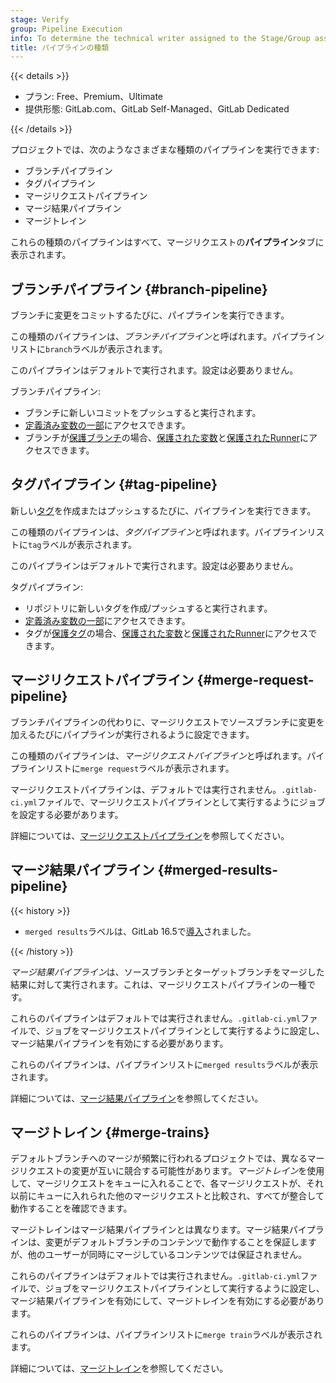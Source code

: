 ```yaml
---
stage: Verify
group: Pipeline Execution
info: To determine the technical writer assigned to the Stage/Group associated with this page, see https://handbook.gitlab.com/handbook/product/ux/technical-writing/#assignments
title: パイプラインの種類
---
```


{{< details >}}

- プラン: Free、Premium、Ultimate
- 提供形態: GitLab.com、GitLab Self-Managed、GitLab Dedicated

{{< /details >}}

プロジェクトでは、次のようなさまざまな種類のパイプラインを実行できます:

- ブランチパイプライン
- タグパイプライン
- マージリクエストパイプライン
- マージ結果パイプライン
- マージトレイン

これらの種類のパイプラインはすべて、マージリクエストの**パイプライン**タブに表示されます。

## ブランチパイプライン {#branch-pipeline}

ブランチに変更をコミットするたびに、パイプラインを実行できます。

この種類のパイプラインは、*ブランチパイプライン*と呼ばれます。パイプラインリストに`branch`ラベルが表示されます。

このパイプラインはデフォルトで実行されます。設定は必要ありません。

ブランチパイプライン:

- ブランチに新しいコミットをプッシュすると実行されます。
- [定義済み変数の一部](../variables/predefined_variables.md)にアクセスできます。
- ブランチが[保護ブランチ](../../user/project/repository/branches/protected.md)の場合、[保護された変数](../variables/_index.md#protect-a-cicd-variable)と[保護されたRunner](../runners/configure_runners.md#prevent-runners-from-revealing-sensitive-information)にアクセスできます。

## タグパイプライン {#tag-pipeline}

新しい[タグ](../../user/project/repository/tags/_index.md)を作成またはプッシュするたびに、パイプラインを実行できます。

この種類のパイプラインは、*タグパイプライン*と呼ばれます。パイプラインリストに`tag`ラベルが表示されます。

このパイプラインはデフォルトで実行されます。設定は必要ありません。

タグパイプライン:

- リポジトリに新しいタグを作成/プッシュすると実行されます。
- [定義済み変数の一部](../variables/predefined_variables.md)にアクセスできます。
- タグが[保護タグ](../../user/project/protected_tags.md)の場合、[保護された変数](../variables/_index.md#protect-a-cicd-variable)と[保護されたRunner](../runners/configure_runners.md#prevent-runners-from-revealing-sensitive-information)にアクセスできます。

## マージリクエストパイプライン {#merge-request-pipeline}

ブランチパイプラインの代わりに、マージリクエストでソースブランチに変更を加えるたびにパイプラインが実行されるように設定できます。

この種類のパイプラインは、*マージリクエストパイプライン*と呼ばれます。パイプラインリストに`merge request`ラベルが表示されます。

マージリクエストパイプラインは、デフォルトでは実行されません。`.gitlab-ci.yml`ファイルで、マージリクエストパイプラインとして実行するようにジョブを設定する必要があります。

詳細については、[マージリクエストパイプライン](merge_request_pipelines.md)を参照してください。

## マージ結果パイプライン {#merged-results-pipeline}

{{< history >}}

- `merged results`ラベルは、GitLab 16.5で[導入](https://gitlab.com/gitlab-org/gitlab/-/merge_requests/132975)されました。

{{< /history >}}

*マージ結果パイプライン*は、ソースブランチとターゲットブランチをマージした結果に対して実行されます。これは、マージリクエストパイプラインの一種です。

これらのパイプラインはデフォルトでは実行されません。`.gitlab-ci.yml`ファイルで、ジョブをマージリクエストパイプラインとして実行するように設定し、マージ結果パイプラインを有効にする必要があります。

これらのパイプラインは、パイプラインリストに`merged results`ラベルが表示されます。

詳細については、[マージ結果パイプライン](merged_results_pipelines.md)を参照してください。

## マージトレイン {#merge-trains}

デフォルトブランチへのマージが頻繁に行われるプロジェクトでは、異なるマージリクエストの変更が互いに競合する可能性があります。*マージトレイン*を使用して、マージリクエストをキューに入れることで、各マージリクエストが、それ以前にキューに入れられた他のマージリクエストと比較され、すべてが整合して動作することを確認できます。

マージトレインはマージ結果パイプラインとは異なります。マージ結果パイプラインは、変更がデフォルトブランチのコンテンツで動作することを保証しますが、他のユーザーが同時にマージしているコンテンツでは保証されません。

これらのパイプラインはデフォルトでは実行されません。`.gitlab-ci.yml`ファイルで、ジョブをマージリクエストパイプラインとして実行するように設定し、マージ結果パイプラインを有効にして、マージトレインを有効にする必要があります。

これらのパイプラインは、パイプラインリストに`merge train`ラベルが表示されます。

詳細については、[マージトレイン](merge_trains.md)を参照してください。
